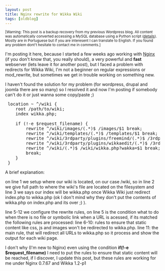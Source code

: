```yaml
---
layout: post
title: Nginx rewrite for Wikka Wiki
tags: [oldblog]
---
```


<small>[Warning: This post is a backup recovery from my previous Wordpress blog. All content was automatically converted accessing a MySQL database using a Python script (<a href="http://maluta.github.io/blog/convert-wordpress-to-jekyll/">details</a>). Mostly are in Portuguese but if you are interesent I can translate to English. If you found any problem dont't hesitate to contact me in comments.]</small>



I'm posting it here, because I started a few weeks ago working with <a title="Nginx" href="http://nginx.org/" target="_blank">Nginx</a> (if you don't know that, you really should), a very powerful and <strong>fast</strong> webserver (lets leave it for another post), but I faced a problem with redirects for Wikka Wiki, I'm not a beginner on regular expressions or mod_rewrite, but sometimes we get in trouble working on something new.

I haven't found the solution for my problem (for wordpress, drupal and joomla there are so many) so I resolved it and now I'm posting if somebody can't do it or just wanna some copy/paste ;)
<pre lang="c" line="1"> location ~ ^/wiki {
 	root /path/to/wiki;
 	index wikka.php;

 	if (!-e $request_filename) {
 		rewrite ^/wiki/images/(.*)$ /images/$1 break;
		rewrite ^/wiki/templates/(.*)$ /templates/$1 break;
 		rewrite ^/wiki/3rdparty/plugins/freemind/(.*)$ /3rdparty/plugins/freemind/$1 break;
 		rewrite ^/wiki/3rdparty/plugins/wikkaedit/(.*)$ /3rdparty/plugins/wikkaedit/$1 break;
 		rewrite ^/wiki/(.*)$ /wiki/wikka.php?wakka=$1 break;
 		break;
 	}
 }
</pre>

A brief explanation:

on line 1 we setup where our wiki is located, on our case /wiki, so in line 2 we give full path to where the wiki's file are located on the filesystem and line 3 we says our index will be wikka.php once Wikka Wiki just redirect index.php to wikka.php (ok I don't mind why they don't put the contents of wikka.php on index.php and its over ;) ).

line 5-12 we configure the rewrite rules, on line 5 is the condition what to do when there is no file or symbolic link when a URL is acessed, if its matched the following rules are processed:
line 6-10: rules to ensure that static content like css, js and images won't be redirected to wikka.php.
line 11: the main rule, that will redirect all URLs to wikka.php so it process and show the output for each wiki page.

I don't why (I'm new to Nginx) even using the condition <strong>if(!-e $request_filename)</strong> I need to put the rules to ensure that static content will be reached, if I discover, I update this post, but these rules are working for me under Nginx 0.7.67 and Wikka 1.2-p1 